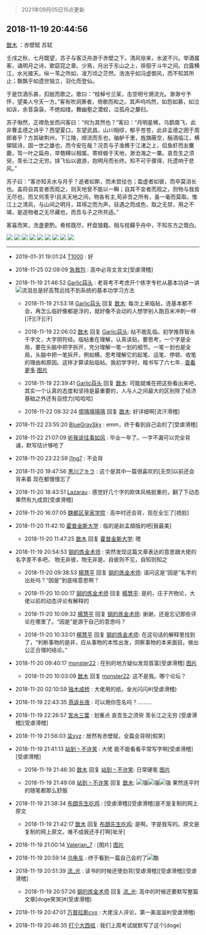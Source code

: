 > 2021年09月05日15点更新
<link rel="stylesheet" href="https://cdn.jsdelivr.net/gh/taotie6/sampleJSON@main/css/photo_show.css">


 ## 2018-11-19 20:44:56 

 [㪚木](https://www.coolapk.com/feed/9040576?shareKey=YzkyODFiODQ3NzRiNjEzMTc0NjM~) ：赤壁赋   苏轼

壬戌之秋，七月既望，苏子与客泛舟游于赤壁之下。清风徐来，水波不兴。举酒属客，诵明月之诗，歌窈窕之章。少焉，月出于东山之上，徘徊于斗牛之间。白露横江，水光接天。纵一苇之所如，凌万顷之茫然。浩浩乎如冯虚御风，而不知其所止；飘飘乎如遗世独立，羽化而登仙。<!--break-->

于是饮酒乐甚，扣舷而歌之。歌曰：“桂棹兮兰桨，击空明兮溯流光。渺渺兮予怀，望美人兮天一方。”客有吹洞箫者，倚歌而和之。其声呜呜然，如怨如慕，如泣如诉，余音袅袅，不绝如缕。舞幽壑之潜蛟，泣孤舟之嫠妇。

苏子愀然，正襟危坐而问客曰：“何为其然也？”客曰：“月明星稀，乌鹊南飞，此非曹孟德之诗乎？西望夏口，东望武昌，山川相缪，郁乎苍苍，此非孟德之困于周郎者乎？方其破荆州，下江陵，顺流而东也，舳舻千里，旌旗蔽空，酾酒临江，横槊赋诗，固一世之雄也，而今安在哉？况吾与子渔樵于江渚之上，侣鱼虾而友麋鹿，驾一叶之扁舟，举匏樽以相属。寄蜉蝣于天地，渺沧海之一粟。哀吾生之须臾，羡长江之无穷。挟飞仙以遨游，抱明月而长终。知不可乎骤得，托遗响于悲风。”

苏子曰：“客亦知夫水与月乎？逝者如斯，而未尝往也；盈虚者如彼，而卒莫消长也。盖将自其变者而观之，则天地曾不能以一瞬；自其不变者而观之，则物与我皆无尽也，而又何羡乎!且夫天地之间，物各有主,苟非吾之所有，虽一毫而莫取。惟江上之清风，与山间之明月，耳得之而为声，目遇之而成色，取之无禁，用之不竭，是造物者之无尽藏也，而吾与子之所共适。”

客喜而笑，洗盏更酌。肴核既尽，杯盘狼籍。相与枕藉乎舟中，不知东方之既白。 

<div class="album">
<img class="img-item" src="http://image.coolapk.com/feed/2018/1119/20/1081091_1542631453_8413@2494x3325.jpg" />
<img class="img-item" src="http://image.coolapk.com/feed/2018/1119/20/1081091_1542631458_9616@2494x3325.jpg" />
<img class="img-item" src="http://image.coolapk.com/feed/2018/1119/20/1081091_1542631464_5402@2494x3325.jpg" />
<img class="img-item" src="http://image.coolapk.com/feed/2018/1119/20/1081091_1542631470_1923@2494x3325.jpg" />
<img class="img-item" src="http://image.coolapk.com/feed/2018/1119/20/1081091_1542631474_8484@2494x3325.jpg" />
<img class="img-item" src="http://image.coolapk.com/feed/2018/1119/20/1081091_1542631479_2147@2494x3325.jpg" />
<img class="img-item" src="http://image.coolapk.com/feed/2018/1119/20/1081091_1542631484_0459@2494x3325.jpg" />
<img class="img-item" src="http://image.coolapk.com/feed/2018/1119/20/1081091_1542631489_4534@2494x3325.jpg" />
<img class="img-item" src="http://image.coolapk.com/feed/2018/1119/20/1081091_1542631493_966@2494x3325.jpg" />
</div>

 ------- 

- 2019-01-31 19:01:24 [T1000](uid=842898) : 好 

- 2018-11-25 02:09:09 [急救包](uid=1324796) : 高中必背文言文[受虐滑稽] 

- 2018-11-19 21:46:52 [Garlic蒜头](uid=473445) : 老哥考不考虑开个练字专栏从基本功讲一讲<img src="http://static.coolapk.com/emoticons/default/5.gif" alt="流泪"/>总是好高骛远找不到系统的基本功学习方法 

    - 2018-11-19 21:53:18 [Garlic蒜头](uid=473445) 回复 [㪚木](uid=1081091): 每次上来临帖，连基本都不会，再怎么临好像都是浮的，就好像不会动的人想学别人跑百米冲刺一样[汗][汗][汗] 

    - 2018-11-19 22:06:02 [㪚木](uid=1081091) 回复 [Garlic蒜头](uid=473445): 帖不能乱临。初学推荐智永千字文，大字阴符经。临帖重在理解，认真读贴，要思考，一个字是全局，要在头脑中把字拆开，充分理解一笔一划的细节。一笔一划也是全局，头脑中把一笔拆开，例如横，思考理解它的起笔、运笔、停顿、收笔的理由和原因。这样才算读贴临帖。我初学字时，楷书写了六七年.. <a href="/feed/replyList?id=46607334">查看更多</a> [图片](http://image.coolapk.com/feed/2018/1119/22/1081091_1542636359_9331@581x800.jpg)

    - 2018-11-19 22:39:41 [Garlic蒜头](uid=473445) 回复 [㪚木](uid=1081091): 可能就难在把这些看出来吧，其实一个认真的态度和坚持是最重要的，人与人之间最大的区别除了经济基础之外还有自控力[哈哈哈] 

    - 2018-11-22 08:32:24 [噫嘻嘻嘻嘻](uid=745781) 回复 [㪚木](uid=1081091): 好详细啊[流汗滑稽] 

- 2018-11-22 23:55:20 [BlueGraySky](uid=672434) : emm，终于看到自己会的了[受虐滑稽] 

- 2018-11-22 21:07:09 [听我说往事如风](uid=1531308) : 毕业一年了。一字不漏可以完全背诵，默写估计够呛了 

- 2018-11-20 23:22:59 [j1ng7](uid=965739) : 不会背 

- 2018-11-20 19:47:56 [黒川アキラ](uid=783041) : 这个是其中一篇很喜欢的[无奈]以前还会背来着 现在都慢慢忘了 

- 2018-11-20 18:43:51 [Lazarau](uid=863025) : 感觉好几个字的欧体风格挺重的，翻了下动态果然有九成宫[受虐滑稽] 

- 2018-11-20 16:07:05 [魏都区皇家学院](uid=1615205) : 高中时还会背，现在全忘了[捂脸] 

- 2018-11-20 11:42:10 [霍普金斯大学](uid=1336921) : 临的是赵孟頫版的吧[我最美] 

    - 2018-11-20 11:47:25 [㪚木](uid=1081091) 回复 [霍普金斯大学](uid=1336921): 嗯 

- 2018-11-19 20:54:53 [钢的炼金术师](uid=1585490) : 突然发现这篇文章表达的意思跟大佬的名字差不多吧，
物无非彼，物无非是。自彼则不见，自知则知之 

    - 2018-11-20 09:38:53 [楊慧平](uid=1466942) 回复 [钢的炼金术师](uid=1585490): 请问这是“因是”名字的出处吗？“因是”到底啥意思啊？ 

    - 2018-11-20 10:00:17 [钢的炼金术师](uid=1585490) 回复 [楊慧平](uid=1466942): 是的，庄子齐物论，大佬以前的动态评论有解释的 

    - 2018-11-20 10:09:32 [楊慧平](uid=1466942) 回复 [钢的炼金术师](uid=1585490): 谢谢，还是忘记那些评论在哪里了。“因是”是源于自己的意思吗？ 

    - 2018-11-20 10:33:01 [楊慧平](uid=1466942) 回复 [钢的炼金术师](uid=1585490): 在这句话的解释里找到了，“判断事物的是非，应从事物的本性出发，洞察事物的本来面目。做出公正合理的结论。” 

- 2018-11-20 09:40:17 [monster22](uid=788202) : 在别的地方疑似发现首富[受虐滑稽] [图片](http://image.coolapk.com/feed/2018/1120/09/788202_1542678015_1798@1080x230.jpg)

    - 2018-11-20 10:03:09 [㪚木](uid=1081091) 回复 [monster22](uid=788202): 这不是我。哪个论坛？ 

- 2018-11-20 02:10:59 [独木成桥](uid=1139012) : 大佬用的纸，金光闪闪#(受虐滑稽) 

- 2018-11-19 22:43:35 [燕返长夜](uid=1162519) : 可以用你签名吗？……… 

- 2018-11-19 22:26:57 [宮水三葉](uid=694228) : 划重点
哀吾生之须臾
羡长江之无穷
[受虐滑稽][受虐滑稽] 

- 2018-11-19 21:56:03 [柒xyz](uid=1161809) : 居然有赤壁赋，全篇会背呀[假笑] 

- 2018-11-19 21:41:13 [站到丶不许笑](uid=1165627) : 大佬  能不能看看平常写字啊[受虐滑稽][受虐滑稽] 

    - 2018-11-19 21:46:30 [㪚木](uid=1081091) 回复 [站到丶不许笑](uid=1165627): 日常硬笔 [图片](http://image.coolapk.com/feed/2018/1119/21/1081091_1542635187_9605@1590x1193.jpg)

    - 2018-11-19 21:49:08 [站到丶不许笑](uid=1165627) 回复 [㪚木](uid=1081091): <img src="http://static.coolapk.com/emoticons/default/79.gif" alt="强"/><img src="http://static.coolapk.com/emoticons/default/79.gif" alt="强"/><img src="http://static.coolapk.com/emoticons/default/79.gif" alt="强"/> 果然连平时的随笔都那么舒服 

- 2018-11-19 21:38:34 [布朗先生吃鸡](uid=1553933) : [受虐滑稽][受虐滑稽]是不是复制的网上原文 

    - 2018-11-19 21:42:17 [㪚木](uid=1081091) 回复 [布朗先生吃鸡](uid=1553933): 是啊。字是我写的。原文是复制的网上原文。难不成我还手打啊[呲牙] 

- 2018-11-19 21:00:14 [Valerian_7](uid=1024522) : [图片] [图片](http://image.coolapk.com/feed/2018/1119/21/1024522_1542632412_2715@192x144.jpg)

- 2018-11-19 20:59:14 [乌龟车](uid=641547) : 终于看到一篇自己会的了<img src="http://static.coolapk.com/emoticons/default/16.gif" alt="酷"/> 

- 2018-11-19 20:51:39 [流_光](uid=1451285) : 读书的时候还使劲背[受虐滑稽][受虐滑稽][受虐滑稽] 

    - 2018-11-19 20:57:26 [钢的炼金术师](uid=1585490) 回复 [流_光](uid=1451285): 高中的时候还要默写整篇文章[doge笑哭]#(受虐滑稽) 

- 2018-11-19 20:47:01 [万普拉斯cvx](uid=1812984) : 大佬没人评论，第一美滋滋#(受虐滑稽) 

- 2018-11-19 20:46:35 [打个大西呱](uid=1279430) : 我们上周考试就默写了这个[doge] 

